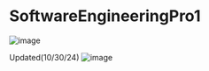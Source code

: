 # SoftwareEngineeringPro1

![image](https://github.com/user-attachments/assets/61b3a5b9-411b-4fca-8fde-0456d1b643d5)

Updated(10/30/24)
![image](https://github.com/user-attachments/assets/696285b9-f413-4f01-943a-49908a61b26f)
